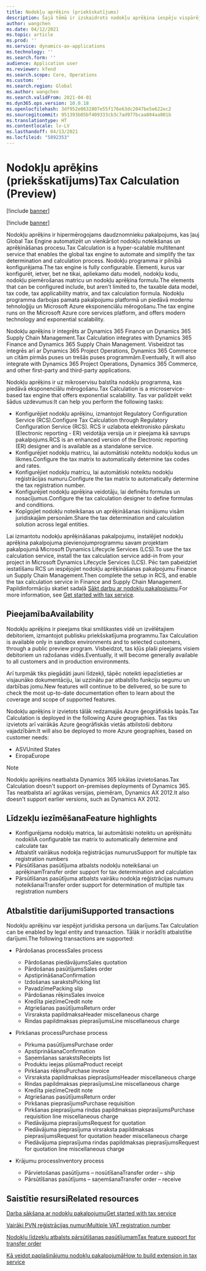 ```yaml
---
title: Nodokļu aprēķins (priekšskatījums)
description: Šajā tēmā ir izskaidrots nodokļu aprēķina iespēju vispārējais tvērums un iezīmes.
author: wangchen
ms.date: 04/12/2021
ms.topic: article
ms.prod: ''
ms.service: dynamics-ax-applications
ms.technology: ''
ms.search.form: ''
audience: Application user
ms.reviewer: kfend
ms.search.scope: Core, Operations
ms.custom: ''
ms.search.region: Global
ms.author: wangchen
ms.search.validFrom: 2021-04-01
ms.dyn365.ops.version: 10.0.18
ms.openlocfilehash: 3df952e0632807e55f176e63dc2047be5e622ec2
ms.sourcegitcommit: 951393b05bf409333cb3c7ad977bcaa804aa801b
ms.translationtype: HT
ms.contentlocale: lv-LV
ms.lasthandoff: 04/13/2021
ms.locfileid: "5892353"
---
```

# <a name="tax-calculation-preview"></a><span data-ttu-id="f8c7b-103">Nodokļu aprēķins (priekšskatījums)</span><span class="sxs-lookup"><span data-stu-id="f8c7b-103">Tax Calculation (Preview)</span></span>

[!include [banner](../includes/banner.md)]

[!include [banner](../includes/preview-banner.md)]

<span data-ttu-id="f8c7b-104">Nodokļu aprēķins ir hipermērogojams daudznomnieku pakalpojums, kas ļauj Global Tax Engine automatizēt un vienkāršot nodokļu noteikšanas un aprēķināšanas procesu.</span><span class="sxs-lookup"><span data-stu-id="f8c7b-104">Tax Calculation is a hyper-scalable multitenant service that enables the global tax engine to automate and simplify the tax determination and calculation process.</span></span> <span data-ttu-id="f8c7b-105">Nodokļu programma ir pilnībā konfigurējama.</span><span class="sxs-lookup"><span data-stu-id="f8c7b-105">The tax engine is fully configurable.</span></span> <span data-ttu-id="f8c7b-106">Elementi, kurus var konfigurēt, ietver, bet ne tikai, apliekamo datu modeli, nodokļu kodu, nodokļu piemērošanas matricu un nodokļu aprēķina formulu.</span><span class="sxs-lookup"><span data-stu-id="f8c7b-106">The elements that can be configured include, but aren't limited to, the taxable data model, tax code, tax applicability matrix, and tax calculation formula.</span></span> <span data-ttu-id="f8c7b-107">Nodokļu programma darbojas pamata pakalpojumu platformā un piedāvā modernu tehnoloģiju un Microsoft Azure eksponenciālu mērogošanu.</span><span class="sxs-lookup"><span data-stu-id="f8c7b-107">The tax engine runs on the Microsoft Azure core services platform, and offers modern technology and exponential scalability.</span></span>

<span data-ttu-id="f8c7b-108">Nodokļu aprēķins ir integrēts ar Dynamics 365 Finance un Dynamics 365 Supply Chain Management.</span><span class="sxs-lookup"><span data-stu-id="f8c7b-108">Tax Calculation integrates with Dynamics 365 Finance and Dynamics 365 Supply Chain Management.</span></span> <span data-ttu-id="f8c7b-109">Visbeidzot tas integrēs arī ar Dynamics 365 Project Operations, Dynamics 365 Commerce un citām pirmās puses un trešās puses programmām.</span><span class="sxs-lookup"><span data-stu-id="f8c7b-109">Eventually, it will also integrate with Dynamics 365 Project Operations, Dynamics 365 Commerce, and other first-party and third-party applications.</span></span>

<span data-ttu-id="f8c7b-110">Nodokļu aprēķins ir uz mikroservisu balstīta nodokļu programma, kas piedāvā eksponenciālu mērogošanu.</span><span class="sxs-lookup"><span data-stu-id="f8c7b-110">Tax Calculation is a microservice-based tax engine that offers exponential scalability.</span></span> <span data-ttu-id="f8c7b-111">Tas var palīdzēt veikt šādus uzdevumus:</span><span class="sxs-lookup"><span data-stu-id="f8c7b-111">It can help you perform the following tasks:</span></span>

- <span data-ttu-id="f8c7b-112">Konfigurējiet nodokļu aprēķinu, izmantojot Regulatory Configuration Service (RCS).</span><span class="sxs-lookup"><span data-stu-id="f8c7b-112">Configure Tax Calculation through Regulatory Configuration Service (RCS).</span></span> <span data-ttu-id="f8c7b-113">RCS ir uzlabota elektronisko pārskatu (Electronic reporting - ER) veidotāja versija un ir pieejama kā savrups pakalpojums.</span><span class="sxs-lookup"><span data-stu-id="f8c7b-113">RCS is an enhanced version of the Electronic reporting (ER) designer and is available as a standalone service.</span></span>
- <span data-ttu-id="f8c7b-114">Konfigurējiet nodokļu matricu, lai automātiski noteiktu nodokļu kodus un likmes.</span><span class="sxs-lookup"><span data-stu-id="f8c7b-114">Configure the tax matrix to automatically determine tax codes and rates.</span></span>
- <span data-ttu-id="f8c7b-115">Konfigurējiet nodokļu matricu, lai automātiski noteiktu nodokļu reģistrācijas numuru.</span><span class="sxs-lookup"><span data-stu-id="f8c7b-115">Configure the tax matrix to automatically determine the tax registration number.</span></span>
- <span data-ttu-id="f8c7b-116">Konfigurējiet nodokļu aprēķina veidotāju, lai definētu formulas un nosacījumus.</span><span class="sxs-lookup"><span data-stu-id="f8c7b-116">Configure the tax calculation designer to define formulas and conditions.</span></span>
- <span data-ttu-id="f8c7b-117">Kopīgojiet nodokļu noteikšanas un aprēķināšanas risinājumu visām juridiskajām personām.</span><span class="sxs-lookup"><span data-stu-id="f8c7b-117">Share the tax determination and calculation solution across legal entities.</span></span>

<span data-ttu-id="f8c7b-118">Lai izmantotu nodokļu aprēķināšanas pakalpojumu, instalējiet nodokļu aprēķina pakalpojuma pievienojumprogrammu savam projektam pakalpojumā Microsoft Dynamics Lifecycle Services (LCS).</span><span class="sxs-lookup"><span data-stu-id="f8c7b-118">To use the tax calculation service, install the tax calculation service add-in from your project in Microsoft Dynamics Lifecycle Services (LCS).</span></span> <span data-ttu-id="f8c7b-119">Pēc tam pabeidziet iestatīšanu RCS un iespējojiet nodokļu aprēķināšanas pakalpojumu Finance un Supply Chain Management.</span><span class="sxs-lookup"><span data-stu-id="f8c7b-119">Then complete the setup in RCS, and enable the tax calculation service in Finance and Supply Chain Management.</span></span> <span data-ttu-id="f8c7b-120">Papildinformāciju skatiet sadaļā [Sākt darbu ar nodokļu pakalpojumu](./global-get-started-with-tax-calculation-service.md).</span><span class="sxs-lookup"><span data-stu-id="f8c7b-120">For more information, see [Get started with tax service](./global-get-started-with-tax-calculation-service.md).</span></span>

## <a name="availability"></a><span data-ttu-id="f8c7b-121">Pieejamība</span><span class="sxs-lookup"><span data-stu-id="f8c7b-121">Availability</span></span>

<span data-ttu-id="f8c7b-122">Nodokļu aprēķins ir pieejams tikai smilškastes vidē un izvēlētajiem debitoriem, izmantojot publisku priekšskatījuma programmu.</span><span class="sxs-lookup"><span data-stu-id="f8c7b-122">Tax Calculation is available only in sandbox environments and to selected customers, through a public preview program.</span></span> <span data-ttu-id="f8c7b-123">Visbeidzot, tas kļūs plaši pieejams visiem debitoriem un ražošanas vidēs.</span><span class="sxs-lookup"><span data-stu-id="f8c7b-123">Eventually, it will become generally available to all customers and in production environments.</span></span>

<span data-ttu-id="f8c7b-124">Arī turpmāk tiks piegādāti jauni līdzekļi, tāpēc noteikti iepazīstieties ar visjaunāko dokumentāciju, lai uzzinātu par atbalstīto funkciju segumu un darbības jomu.</span><span class="sxs-lookup"><span data-stu-id="f8c7b-124">New features will continue to be delivered, so be sure to check the most up-to-date documentation often to learn about the coverage and scope of supported features.</span></span>

<span data-ttu-id="f8c7b-125">Nodokļu aprēķins ir izvietots tālāk redzamajās Azure ģeogrāfiskās lapās.</span><span class="sxs-lookup"><span data-stu-id="f8c7b-125">Tax Calculation is deployed in the following Azure geographies.</span></span> <span data-ttu-id="f8c7b-126">Tas tiks izvietots arī vairākās Azure ģeogrāfiskās vietās atbilstoši debitoru vajadzībām:</span><span class="sxs-lookup"><span data-stu-id="f8c7b-126">It will also be deployed to more Azure geographies, based on customer needs:</span></span>

- <span data-ttu-id="f8c7b-127">ASV</span><span class="sxs-lookup"><span data-stu-id="f8c7b-127">United States</span></span>
- <span data-ttu-id="f8c7b-128">Eiropa</span><span class="sxs-lookup"><span data-stu-id="f8c7b-128">Europe</span></span>

> [!NOTE]
> <span data-ttu-id="f8c7b-129">Nodokļu aprēķins neatbalsta Dynamics 365 lokālas izvietošanas.</span><span class="sxs-lookup"><span data-stu-id="f8c7b-129">Tax Calculation doesn't support on-premises deployments of Dynamics 365.</span></span> <span data-ttu-id="f8c7b-130">Tas neatbalsta arī agrākas versijas, piemēram, Dynamics AX 2012.</span><span class="sxs-lookup"><span data-stu-id="f8c7b-130">It also doesn't support earlier versions, such as Dynamics AX 2012.</span></span>

## <a name="feature-highlights"></a><span data-ttu-id="f8c7b-131">Līdzekļu iezīmēšana</span><span class="sxs-lookup"><span data-stu-id="f8c7b-131">Feature highlights</span></span>

- <span data-ttu-id="f8c7b-132">Konfigurējama nodokļu matrica, lai automātiski noteiktu un aprēķinātu nodokli</span><span class="sxs-lookup"><span data-stu-id="f8c7b-132">A configurable tax matrix to automatically determine and calculate tax</span></span>
- <span data-ttu-id="f8c7b-133">Atbalstīt vairākus nodokļa reģistrācijas numurus</span><span class="sxs-lookup"><span data-stu-id="f8c7b-133">Support for multiple tax registration numbers</span></span>
- <span data-ttu-id="f8c7b-134">Pārsūtīšanas pasūtījuma atbalsts nodokļu noteikšanai un aprēķinam</span><span class="sxs-lookup"><span data-stu-id="f8c7b-134">Transfer order support for tax determination and calculation</span></span>
- <span data-ttu-id="f8c7b-135">Pārsūtīšanas pasūtījuma atbalsts vairāku nodokļa reģistrācijas numuru noteikšanai</span><span class="sxs-lookup"><span data-stu-id="f8c7b-135">Transfer order support for determination of multiple tax registration numbers</span></span>

## <a name="supported-transactions"></a><span data-ttu-id="f8c7b-136">Atbalstītie darījumi</span><span class="sxs-lookup"><span data-stu-id="f8c7b-136">Supported transactions</span></span>

<span data-ttu-id="f8c7b-137">Nodokļu aprēķinu var iespējot juridiska persona un darījums.</span><span class="sxs-lookup"><span data-stu-id="f8c7b-137">Tax Calculation can be enabled by legal entity and transaction.</span></span> <span data-ttu-id="f8c7b-138">Tālāk ir norādīti atbalstītie darījumi.</span><span class="sxs-lookup"><span data-stu-id="f8c7b-138">The following transactions are supported:</span></span>

- <span data-ttu-id="f8c7b-139">Pārdošanas process</span><span class="sxs-lookup"><span data-stu-id="f8c7b-139">Sales process</span></span>

    - <span data-ttu-id="f8c7b-140">Pārdošanas piedāvājums</span><span class="sxs-lookup"><span data-stu-id="f8c7b-140">Sales quotation</span></span>
    - <span data-ttu-id="f8c7b-141">Pārdošanas pasūtījums</span><span class="sxs-lookup"><span data-stu-id="f8c7b-141">Sales order</span></span>
    - <span data-ttu-id="f8c7b-142">Apstiprināšana</span><span class="sxs-lookup"><span data-stu-id="f8c7b-142">Confirmation</span></span>
    - <span data-ttu-id="f8c7b-143">Izdošanas saraksts</span><span class="sxs-lookup"><span data-stu-id="f8c7b-143">Picking list</span></span>
    - <span data-ttu-id="f8c7b-144">Pavadzīme</span><span class="sxs-lookup"><span data-stu-id="f8c7b-144">Packing slip</span></span>
    - <span data-ttu-id="f8c7b-145">Pārdošanas rēķins</span><span class="sxs-lookup"><span data-stu-id="f8c7b-145">Sales invoice</span></span>
    - <span data-ttu-id="f8c7b-146">Kredīta piezīme</span><span class="sxs-lookup"><span data-stu-id="f8c7b-146">Credit note</span></span>
    - <span data-ttu-id="f8c7b-147">Atgriešanas pasūtījums</span><span class="sxs-lookup"><span data-stu-id="f8c7b-147">Return order</span></span>
    - <span data-ttu-id="f8c7b-148">Virsraksta papildmaksa</span><span class="sxs-lookup"><span data-stu-id="f8c7b-148">Header miscellaneous charge</span></span>
    - <span data-ttu-id="f8c7b-149">Rindas papildmaksas pieprasījums</span><span class="sxs-lookup"><span data-stu-id="f8c7b-149">Line miscellaneous charge</span></span>

- <span data-ttu-id="f8c7b-150">Pirkšanas process</span><span class="sxs-lookup"><span data-stu-id="f8c7b-150">Purchase process</span></span>

    - <span data-ttu-id="f8c7b-151">Pirkuma pasūtījums</span><span class="sxs-lookup"><span data-stu-id="f8c7b-151">Purchase order</span></span>
    - <span data-ttu-id="f8c7b-152">Apstiprināšana</span><span class="sxs-lookup"><span data-stu-id="f8c7b-152">Confirmation</span></span>
    - <span data-ttu-id="f8c7b-153">Saņemšanas saraksts</span><span class="sxs-lookup"><span data-stu-id="f8c7b-153">Receipts list</span></span>
    - <span data-ttu-id="f8c7b-154">Produktu ieejas plūsma</span><span class="sxs-lookup"><span data-stu-id="f8c7b-154">Product receipt</span></span>
    - <span data-ttu-id="f8c7b-155">Pirkšanas rēķins</span><span class="sxs-lookup"><span data-stu-id="f8c7b-155">Purchase invoice</span></span>
    - <span data-ttu-id="f8c7b-156">Virsraksta papildmaksas pieprasījums</span><span class="sxs-lookup"><span data-stu-id="f8c7b-156">Header miscellaneous charge</span></span>
    - <span data-ttu-id="f8c7b-157">Rindas papildmaksas pieprasījums</span><span class="sxs-lookup"><span data-stu-id="f8c7b-157">Line miscellaneous charge</span></span>
    - <span data-ttu-id="f8c7b-158">Kredīta piezīme</span><span class="sxs-lookup"><span data-stu-id="f8c7b-158">Credit note</span></span>
    - <span data-ttu-id="f8c7b-159">Atgriešanas pasūtījums</span><span class="sxs-lookup"><span data-stu-id="f8c7b-159">Return order</span></span>
    - <span data-ttu-id="f8c7b-160">Pirkšanas pieprasījums</span><span class="sxs-lookup"><span data-stu-id="f8c7b-160">Purchase requisition</span></span>
    - <span data-ttu-id="f8c7b-161">Pirkšanas pieprasījuma rindas papildmaksas pieprasījums</span><span class="sxs-lookup"><span data-stu-id="f8c7b-161">Purchase requisition line miscellaneous charge</span></span>
    - <span data-ttu-id="f8c7b-162">Piedāvājuma pieprasījums</span><span class="sxs-lookup"><span data-stu-id="f8c7b-162">Request for quotation</span></span>
    - <span data-ttu-id="f8c7b-163">Piedāvājuma pieprasījuma virsraksta papildmaksas pieprasījums</span><span class="sxs-lookup"><span data-stu-id="f8c7b-163">Request for quotation header miscellaneous charge</span></span>
    - <span data-ttu-id="f8c7b-164">Piedāvājuma pieprasījuma rindas papildmaksas pieprasījums</span><span class="sxs-lookup"><span data-stu-id="f8c7b-164">Request for quotation line miscellaneous charge</span></span>

- <span data-ttu-id="f8c7b-165">Krājumu process</span><span class="sxs-lookup"><span data-stu-id="f8c7b-165">Inventory process</span></span>

    - <span data-ttu-id="f8c7b-166">Pārvietošanas pasūtījums – nosūtīšana</span><span class="sxs-lookup"><span data-stu-id="f8c7b-166">Transfer order – ship</span></span>
    - <span data-ttu-id="f8c7b-167">Pārsūtīšanas pasūtījums – saņemšana</span><span class="sxs-lookup"><span data-stu-id="f8c7b-167">Transfer order – receive</span></span>

## <a name="related-resources"></a><span data-ttu-id="f8c7b-168">Saistītie resursi</span><span class="sxs-lookup"><span data-stu-id="f8c7b-168">Related resources</span></span>

[<span data-ttu-id="f8c7b-169">Darba sākšana ar nodokļu pakalpojumu</span><span class="sxs-lookup"><span data-stu-id="f8c7b-169">Get started with tax service</span></span>](./global-get-started-with-tax-calculation-service.md)

[<span data-ttu-id="f8c7b-170">Vairāki PVN reģistrācijas numuri</span><span class="sxs-lookup"><span data-stu-id="f8c7b-170">Multiple VAT registration number</span></span>](./emea-multiple-vat-registration-numbers.md)

[<span data-ttu-id="f8c7b-171">Nodokļu līdzekļu atbalsts pārsūtīšanas pasūtījumam</span><span class="sxs-lookup"><span data-stu-id="f8c7b-171">Tax feature support for transfer order</span></span>](./tasks/tax-feature-support-for-transfer-order.md)

[<span data-ttu-id="f8c7b-172">Kā veidot paplašinājumu nodokļu pakalpojumā</span><span class="sxs-lookup"><span data-stu-id="f8c7b-172">How to build extension in tax service</span></span>](./tax-service-add-data-fields-tax-integration-by-extension.md)